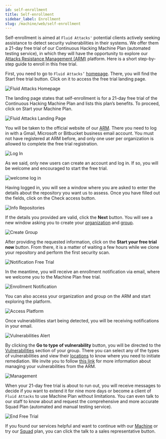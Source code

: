 ```yaml
---
id: self-enrollment
title: Self-enrollment
sidebar_label: Enrollment
slug: /machine/web/self-enrollment
---
```


Self-enrollment is aimed at `Fluid Attacks'`
potential clients actively seeking
assistance to detect security
vulnerabilities in their systems.
We offer them a 21-day free trial
of our Continuous Hacking Machine
Plan (automated testing service),
in which they will have the
opportunity to explore our
[Attacks Resistance Management (ARM)](/machine/web/arm)
platform.
Here is a short step-by-step guide
to enroll in this free trial.

First,
you need to go to `Fluid Attacks’`
[homepage](https://fluidattacks.com/).
There,
you will find the
Start free trial button.
Click on it to access the
free trial landing page.

![Fluid Attacks Homepage](https://res.cloudinary.com/fluid-attacks/image/upload/v1663009959/docs/web/enrollment/home_page_fluid.png)

The landing page states that
self-enrollment is for a 21-day
free trial of the Continuous
Hacking Machine Plan and lists
this plan’s benefits.
To proceed,
click on Start your Machine Plan.

![Fluid Attacks Landing Page](https://res.cloudinary.com/fluid-attacks/image/upload/v1672081278/docs/web/enrollment/start_free_trail.png)

You will be taken to the
official website of our
[ARM](https://app.fluidattacks.com/).
There you need to log in with a Gmail,
Microsoft or Bitbucket business
email account.
You must not have
registered at ARM before,
and only one user per organization
is allowed to complete the free
trial registration.

![Log In](https://res.cloudinary.com/fluid-attacks/image/upload/v1672068642/docs/web/enrollment/login_arm.png)

As we said,
only new users can create an
account and log in.
If so,
you will be welcome and encouraged
to start the free trial.

![welcome log in](https://res.cloudinary.com/fluid-attacks/image/upload/v1672069211/docs/web/enrollment/welcome_page.png)

Having logged in,
you will see a window where
you are asked to enter the
details about the repository
you want us to assess.
Once you have filled out the fields,
click on the Check access button.

![Info Repositories](https://res.cloudinary.com/fluid-attacks/image/upload/v1672069350/docs/web/enrollment/add_repo.png)

If the details you
provided are valid,
click the **Next** button.
You will see a new window asking you to create your
[organization](/machine/web/creating-organization)
and [group](/machine/web/groups).

![Create Group](https://res.cloudinary.com/fluid-attacks/image/upload/v1672069743/docs/web/enrollment/add_org_group.png)

After providing the
requested information,
click on the
**Start your free trial now** button.
From there,
it is a matter of waiting a
few hours while we clone your
repository and perform the
first security scan.

![Notification Free Trial](https://res.cloudinary.com/fluid-attacks/image/upload/v1654783880/docs/web/enrollment/enrollment_notif.png)

In the meantime,
you will receive an enrollment
notification via email,
where we welcome you to
the Machine Plan free trial.

![Enrollment Notification](https://res.cloudinary.com/fluid-attacks/image/upload/v1672072885/docs/web/enrollment/welcome_mail.png)

You can also access your
organization and group on
the ARM and start exploring
the platform.

![Access Platform](https://res.cloudinary.com/fluid-attacks/image/upload/v1672073424/docs/web/enrollment/group.png)

Once vulnerabilities
start being detected,
you will be receiving
notifications in your email.

![Vulnerabilities Alert](https://res.cloudinary.com/fluid-attacks/image/upload/v1672073524/docs/web/enrollment/vulnerabilite_detecte.png)

By clicking the
**Go to type of vulnerability** button,
you will be directed to the
[Vulnerabilities](/machine/web/groups/vulnerabilities)
section of your group.
There you can select any of the
types of vulnerabilities and view
their [locations](/machine/web/vulnerabilities/management)
to know where you need to
initiate remediation.
We invite you to follow
[this link](/machine/web/vulnerabilities/management)
for more information about
managing your vulnerabilities
from the ARM.

![Management](https://res.cloudinary.com/fluid-attacks/image/upload/v1672074011/docs/web/enrollment/vulnerabilities_view.png)

When your 21-day free trial
is about to run out,
you will receive messages to
decide if you want to extend
it for nine more days or
become a client of `Fluid Attacks`
to use Machine Plan without
limitations.
You can even talk to our staff
to know about and request the
comprehensive and more accurate
Squad Plan (automated and manual
testing service).

![End Free Trial](https://res.cloudinary.com/fluid-attacks/image/upload/v1672074379/docs/web/enrollment/next_setp.png)

If you found our services helpful
and want to continue with our
[Machine](/about/faq/machine)
or try our
[Squad](/about/faq) plan,
you can click the talk to a
sales representative button.

